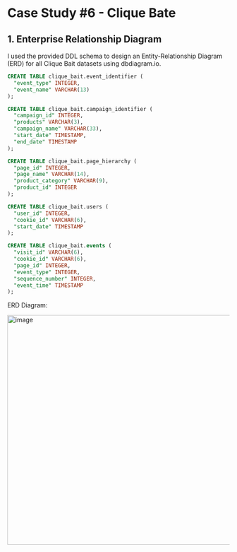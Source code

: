 # Case Study #6 - Clique Bate

## 1. Enterprise Relationship Diagram

I used the provided DDL schema to design an Entity-Relationship Diagram (ERD) for all Clique Bait datasets using dbdiagram.io.

```sql
CREATE TABLE clique_bait.event_identifier (
  "event_type" INTEGER,
  "event_name" VARCHAR(13)
);

CREATE TABLE clique_bait.campaign_identifier (
  "campaign_id" INTEGER,
  "products" VARCHAR(3),
  "campaign_name" VARCHAR(33),
  "start_date" TIMESTAMP,
  "end_date" TIMESTAMP
);

CREATE TABLE clique_bait.page_hierarchy (
  "page_id" INTEGER,
  "page_name" VARCHAR(14),
  "product_category" VARCHAR(9),
  "product_id" INTEGER
);

CREATE TABLE clique_bait.users (
  "user_id" INTEGER,
  "cookie_id" VARCHAR(6),
  "start_date" TIMESTAMP
);

CREATE TABLE clique_bait.events (
  "visit_id" VARCHAR(6),
  "cookie_id" VARCHAR(6),
  "page_id" INTEGER,
  "event_type" INTEGER,
  "sequence_number" INTEGER,
  "event_time" TIMESTAMP
);
```

ERD Diagram: 

<img width="1374" height="520" alt="image" src="https://github.com/user-attachments/assets/e612e863-2fb4-4680-aecd-55406bc42465" />
